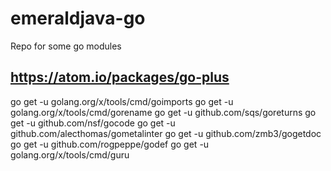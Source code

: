 # emeraldjava-go
Repo for some go modules

## https://atom.io/packages/go-plus

go get -u golang.org/x/tools/cmd/goimports
go get -u golang.org/x/tools/cmd/gorename
go get -u github.com/sqs/goreturns
go get -u github.com/nsf/gocode
go get -u github.com/alecthomas/gometalinter
go get -u github.com/zmb3/gogetdoc
go get -u github.com/rogpeppe/godef
go get -u golang.org/x/tools/cmd/guru
